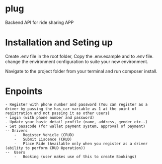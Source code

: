 # plug
Backend API for ride sharing APP

# Installation and Seting up

Create .env file in the root folder, Copy the .env.example and to .env file. change the environment configuration to suite your new environment.

Navigate to the project folder from your terminal and run composer install.

# Enpoints
    - Register with phone number and password (You can register as a driver by passing the has_car variable as 1 at the point of registration and not passing it as other users)
    - Login (with phone number and password)
    - Update your basic detail profile (name, address, gender etc..)
    - Set passcode (for wallet payment system, approval of payment)
    -- Drivers
        -   Register Vehicle (CRUD)
        -   Submit Liscence (CRUD)
        -   Place Ride (Available only when you register as a driver (ability to perform CRUD Operation))
    --  Users
        -   Booking (user makes use of this to create Bookings)




